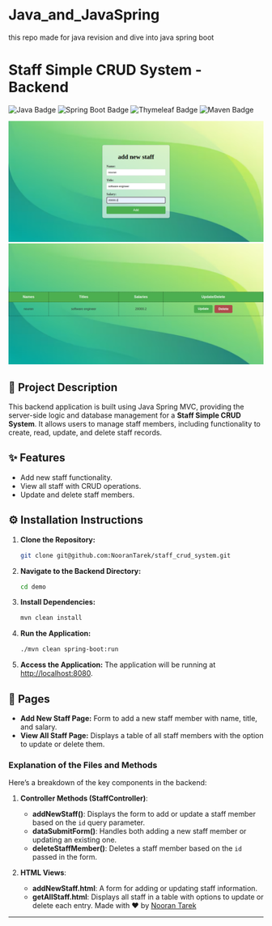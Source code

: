 # Java_and_JavaSpring
this repo made for java revision and dive into java spring boot
# Staff Simple CRUD System - Backend

![Java Badge](https://img.shields.io/badge/Java-17.x-blue?style=flat-square)
![Spring Boot Badge](https://img.shields.io/badge/Spring%20Boot-2.x-green?style=flat-square)
![Thymeleaf Badge](https://img.shields.io/badge/Thymeleaf-3.x-yellow?style=flat-square)
![Maven Badge](https://img.shields.io/badge/Maven-3.x-red?style=flat-square)

![Backend Diagram](demo/add.png)
![Backend Diagram](demo/get.png)

## 📄 Project Description

This backend application is built using Java Spring MVC, providing the server-side logic and database management for a **Staff Simple CRUD System**. It allows users to manage staff members, including functionality to create, read, update, and delete staff records.

## ✨ Features
- Add new staff functionality.
- View all staff with CRUD operations.
- Update and delete staff members.

## ⚙️ Installation Instructions

1. **Clone the Repository:**
    ```bash
    git clone git@github.com:NooranTarek/staff_crud_system.git
    ```
2. **Navigate to the Backend Directory:**
    ```bash
    cd demo
    ```
3. **Install Dependencies:**
    ```bash
    mvn clean install
    ```
4. **Run the Application:**
    ```bash
    ./mvn clean spring-boot:run
    ```
5. **Access the Application:**
    The application will be running at [http://localhost:8080](http://localhost:8080).

## 📄 Pages

- **Add New Staff Page:** Form to add a new staff member with name, title, and salary.
- **View All Staff Page:** Displays a table of all staff members with the option to update or delete them.

### Explanation of the Files and Methods

Here’s a breakdown of the key components in the backend:

1. **Controller Methods (StaffController)**:
   - **addNewStaff()**: Displays the form to add or update a staff member based on the `id` query parameter.
   - **dataSubmitForm()**: Handles both adding a new staff member or updating an existing one.
   - **deleteStaffMember()**: Deletes a staff member based on the `id` passed in the form.

2. **HTML Views**:
   - **addNewStaff.html**: A form for adding or updating staff information.
   - **getAllStaff.html**: Displays all staff in a table with options to update or delete each entry.
Made with ❤️ by [Nooran Tarek](https://github.com/NooranTarek)

---


